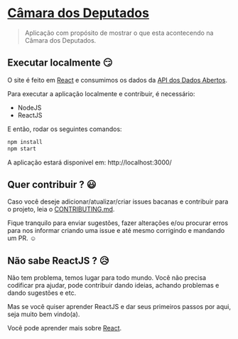 # [Câmara dos Deputados](https://camaradeputados.herokuapp.com/)
> Aplicação com propósito de mostrar o que esta acontecendo na Câmara dos Deputados.

## Executar localmente :smirk:

O site é feito em [React](https://reactjs.org/) e consumimos os dados da [API dos Dados Abertos](dadosabertos).

Para executar a aplicação localmente e contribuir, é necessário:

- NodeJS
- ReactJS

E então, rodar os seguintes comandos:

```sh
npm install
npm start
```
A aplicação estará disponivel em: http://localhost:3000/


## Quer contribuir ? :smiley:

Caso você deseje adicionar/atualizar/criar issues bacanas e contribuir para o projeto, leia o [CONTRIBUTING.md](CONTRIBUTING.md).

Fique tranquilo para enviar sugestões, fazer alterações e/ou procurar erros para nos informar criando uma issue e até mesmo corrigindo e mandando um PR. :relaxed:


## Não sabe ReactJS ? :disappointed_relieved:

Não tem problema, temos lugar para todo mundo. Você não precisa codificar pra ajudar, pode contribuir dando ideias, achando problemas e dando sugestões e etc.

Mas se você quiser aprender ReactJS e dar seus primeiros passos por aqui, seja muito bem vindo(a).

Você pode aprender mais sobre [React](https://pt-br.reactjs.org/docs/getting-started.html#try-react).
